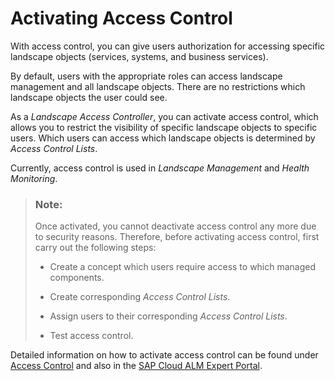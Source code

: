 <!-- loio4d0162b4d4b048eab51fd71659229a2b -->

# Activating Access Control

With access control, you can give users authorization for accessing specific landscape objects \(services, systems, and business services\).

By default, users with the appropriate roles can access landscape management and all landscape objects. There are no restrictions which landscape objects the user could see.

As a *Landscape Access Controller*, you can activate access control, which allows you to restrict the visibility of specific landscape objects to specific users. Which users can access which landscape objects is determined by *Access Control Lists*.

Currently, access control is used in *Landscape Management* and *Health Monitoring*.

> ### Note:  
> Once activated, you cannot deactivate access control any more due to security reasons. Therefore, before activating access control, first carry out the following steps:
> 
> -   Create a concept which users require access to which managed components.
> 
> -   Create corresponding *Access Control Lists*.
> 
> -   Assign users to their corresponding *Access Control Lists*.
> 
> -   Test access control.

Detailed information on how to activate access control can be found under [Access Control](https://help.sap.com/docs/cloud-alm/applicationhelp/access-control) and also in the [SAP Cloud ALM Expert Portal](https://support.sap.com/en/alm/sap-cloud-alm/operations/expert-portal/landscape-management/lms-access-control.html).

